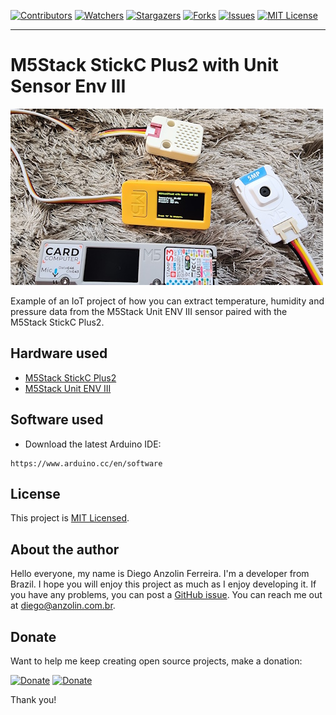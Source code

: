<!-- PROJECT SHIELDS -->
<!--
*** I'm using markdown "reference style" links for readability.
*** Reference links are enclosed in brackets [ ] instead of parentheses ( ).
*** See the bottom of this document for the declaration of the reference variables
*** for contributors-url, forks-url, etc. This is an optional, concise syntax you may use.
*** https://www.markdownguide.org/basic-syntax/#reference-style-links
-->
[![Contributors][contributors-shield]][contributors-url]
[![Watchers][watchers-shield]][watchers-url]
[![Stargazers][stars-shield]][stars-url]
[![Forks][forks-shield]][forks-url]
[![Issues][issues-shield]][issues-url]
[![MIT License][license-shield]][license-url]

---

# M5Stack StickC Plus2 with Unit Sensor Env III

![Alt text](result.jpg?raw=true "M5StickCPlus2")

Example of an IoT project of how you can extract temperature, humidity and pressure data from the M5Stack Unit ENV III sensor paired with the M5Stack StickC Plus2.


## Hardware used

- [M5Stack StickC Plus2](https://docs.m5stack.com/en/core/M5StickC%20PLUS2)
- [M5Stack Unit ENV III](https://docs.m5stack.com/en/unit/envIII)

## Software used

* Download the latest Arduino IDE:
```
https://www.arduino.cc/en/software
```


## License

This project is [MIT Licensed](https://github.com/anzolin/M5StickCPlus2SensorEnvIII/blob/master/LICENSE).

  
## About the author

Hello everyone, my name is Diego Anzolin Ferreira. I'm a developer from Brazil. I hope you will enjoy this project as much as I enjoy developing it. If you have any problems, you can post a [GitHub issue](https://github.com/anzolin/M5StickCPlus2SensorEnvIII/issues). You can reach me out at diego@anzolin.com.br.


## Donate
  
Want to help me keep creating open source projects, make a donation:

[![Donate](https://img.shields.io/badge/Donate-PayPal-green.svg?style=for-the-badge)](https://www.paypal.com/donate?business=DN2VPNW42RTXY&no_recurring=0&currency_code=BRL) [![Donate](https://img.shields.io/badge/-buy_me_a%C2%A0coffee-gray?logo=buy-me-a-coffee&style=for-the-badge)](https://www.buymeacoffee.com/anzolin)

Thank you!



<!-- MARKDOWN LINKS & IMAGES -->
<!-- https://www.markdownguide.org/basic-syntax/#reference-style-links -->
[contributors-shield]: https://img.shields.io/github/contributors/anzolin/M5StickCPlus2SensorEnvIII.svg?style=for-the-badge
[contributors-url]: https://github.com/anzolin/M5StickCPlus2SensorEnvIII/graphs/contributors
[forks-shield]: https://img.shields.io/github/forks/anzolin/M5StickCPlus2SensorEnvIII.svg?style=for-the-badge
[forks-url]: https://github.com/anzolin/M5StickCPlus2SensorEnvIII/network/members
[watchers-shield]: https://img.shields.io/github/watchers/anzolin/M5StickCPlus2SensorEnvIII.svg?style=for-the-badge
[watchers-url]: https://github.com/anzolin/M5StickCPlus2SensorEnvIII/watchers
[stars-shield]: https://img.shields.io/github/stars/anzolin/M5StickCPlus2SensorEnvIII.svg?style=for-the-badge
[stars-url]: https://github.com/anzolin/M5StickCPlus2SensorEnvIII/stargazers
[issues-shield]: https://img.shields.io/github/issues/anzolin/M5StickCPlus2SensorEnvIII.svg?style=for-the-badge
[issues-url]: https://github.com/anzolin/M5StickCPlus2SensorEnvIII/issues
[license-shield]: https://img.shields.io/github/license/anzolin/M5StickCPlus2SensorEnvIII.svg?style=for-the-badge
[license-url]: https://github.com/anzolin/M5StickCPlus2SensorEnvIII/blob/master/LICENSE

